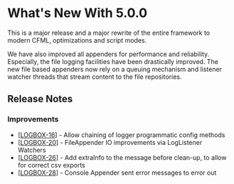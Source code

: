 # What's New With 5.0.0

This is a major release and a major rewrite of the entire framework to modern CFML, optimizations and script modes.  

We have also improved all appenders for performance and reliability. Especially, the file logging facilities have been drastically improved.  The new file based appenders now rely on a queuing mechanism and listener watcher threads that stream content to the file repositories.


## Release Notes
                                
### Improvements

* [<a href='https://ortussolutions.atlassian.net/browse/LOGBOX-16'>LOGBOX-16</a>] - Allow chaining of logger programmatic config methods
* [<a href='https://ortussolutions.atlassian.net/browse/LOGBOX-20'>LOGBOX-20</a>] - FileAppender IO improvements via LogListener Watchers
* [<a href='https://ortussolutions.atlassian.net/browse/LOGBOX-26'>LOGBOX-26</a>] - Add extraInfo to the message before clean-up, to allow for correct csv exports
* [<a href='https://ortussolutions.atlassian.net/browse/LOGBOX-28'>LOGBOX-28</a>] - Console Appender sent error messages to error out